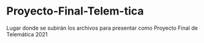 # Proyecto-Final-Telem-tica
Lugar donde se subirán los archivos para presentar como Proyecto Final de Telemática 2021
